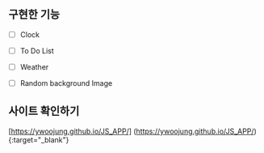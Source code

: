 
## 구현한 기능
- [ ] Clock
- [ ] To Do List
- [ ] Weather
- [ ] Random background Image


## 사이트 확인하기
[https://ywoojung.github.io/JS_APP/] (https://ywoojung.github.io/JS_APP/){:target="_blank"}